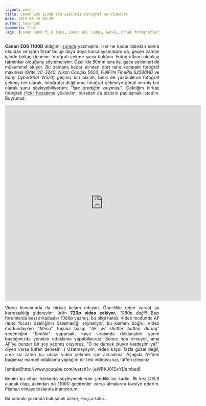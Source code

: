 ```yaml
---
layout: post
title: Canon EOS 1100D ile Çekilmiş Fotoğraf ve Videolar
date: 2013-06-16 00:39
author: hasangok
comments: true
Tags: [Canon 50mm f1.8 lens, Canon EOS 1100D, Genel, örnek fotoğraflar]
---
```

<p style="text-align: justify;"><strong>Canon EOS 1100D</strong> aldığımı <a title="Durum Mesajı" href="http://www.hasangok.com.tr/91/durum-mesaji-3.html">şurada</a> yazmıştım. Her ne kadar aldıktan sonra okuldan ve işten fırsat bulup doya doya kurcalayamasam da, geçen zaman içinde birkaç deneme fotoğrafı çekme şansı buldum. Fotoğrafların oldukça tatminkar olduğunu söylemeliyim. Özellikle 50mm lens ile, gece çekimleri de mükemmel oluyor. Bu zamana kadar elinden dört tane kompakt fotoğraf makinesi (<em>Orite VC-3240</em>, <em>Nikon Coolpix 5600</em>, <em>FujiFilm FinePix S2500HD</em> ve <em>Sony CyberShot W570</em>) geçmiş biri olarak, belki de yüzbinlerce fotoğraf çekmiş biri olarak, fotoğrafçı değil ama fotoğraf çekmeye gönül vermiş biri olarak şunu söyleyebiliyorum: "<em>İşte aradığım buymuş!</em>". Çektiğim birkaç fotoğrafı <a href="http://www.flickr.com/photos/hasangok" target="_blank">flickr hesabım</a>a yükledim, buradan da sizlerle paylaşmak istedim. Buyrunuz:</p>
<iframe src="http://www.flickr.com/slideShow/index.gne?group_id=&amp;user_id=46450159@N07&amp;set_id=72157634147639942&amp;text=" height="640" width="640" frameborder="0" scrolling="no" align="center"></iframe>
<p style="text-align: justify;">Video konusunda da birkaç kelam edeyim. Öncelikle (eğer varsa) şu karmaşıklığı gidereyim: ürün <strong>720p video çekiyor</strong>, <em>1080p değil!</em> Bazı forumlarda bazı arkadaşlar 1080p yazmış, bu bilgi hatalı. Video modunda AF (auto focus) özelliğinin çalışmadığı söyleniyor, bu kısmen doğru. Video modundayken "<em>Menu</em>" tuşuna basıp "<em>AF w/ shutter button during</em>" seçeneğini "<em>Enable</em>" yaparsak, kayıt sırasında deklanşöre yarım bastığımızda yeniden odaklama yapabiliyoruz. Sonuç hoş olmuyor, ama AF’ye benzer bir şey yapmış oluyoruz. "O ne demek oluyor kardeşim ya?" diyen varsa lütfen denesin :) Uzatmayayım, video kaydı fazla güzel değil, ama siz zaten bu cihazı video çekmek için almadınız. Aşağıda AF’den bağımsız manuel odaklama yaptığım bir test videosu var, lütfen izleyiniz:</p>
<p style="text-align: justify;">[embed]http://www.youtube.com/watch?v=jeWPKJ01DxY[/embed]</p>
<p style="text-align: justify;">Benim bu cihaz hakkında söyleyeceklerim şimdilik bu kadar. İlk kez DSLR alacak olup, aklından da 1100D geçirenler varsa almalarını tavsiye ederim. Pişman olmayacaklarına inanıyorum.</p>
<p style="text-align: justify;">Bir sonraki yazımda buluşmak üzere,
Hoşça kalın...</p>
